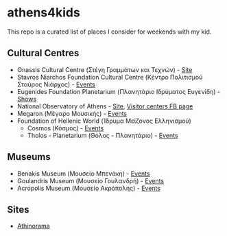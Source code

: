 # athens4kids

This repo is a curated list of places I consider for weekends with my kid.

## Cultural Centres

- Onassis Cultural Centre (Στέγη Γραμμάτων και Τεχνών) - [Site](http://www.sgt.gr/)
- Stavros Niarchos Foundation Cultural Centre (Κέντρο Πολιτισμού Σταύρος Νιάρχος) - [Events](https://www.snfcc.org/visitors-center/events/?lang=el)
- Eugenides Foundation Planetarium (Πλανητάριο Ιδρύματος Ευγενίδη) - [Shows](http://www.eugenfound.edu.gr/frontoffice/portal.asp?cpage=NODE&cnode=306)
- National Observatory of Athens - [Site](http://www.noa.gr/), [Visitor centers FB page](https://www.facebook.com/visitorcenters)
- Megaron (Μέγαρο Μουσικής) - [Events](http://www.megaron.gr/default.asp?pid=15&la=1)
- Foundation of Hellenic World (Ίδρυμα Μείζονος Ελληνισμού)
    - Cosmos (Κόσμος) - [Events](http://www.fhw.gr/cosmos/)
    - Tholos - Planetarium (Θόλος - Πλανητάριο) - [Events](http://www.tholos254.gr/gr/index.html)

## Museums

- Benakis Museum (Μουσείο Μπενάκη) - [Events](https://www.benaki.gr/index.php?option=com_events&view=search&Itemid=176&lang=el)
- Goulandris Museum (Μουσείο Γουλανδρή) - [Events](http://www.gnhm.gr/events-page/)
- Acropolis Museum (Μουσείο Ακρόπολης) - [Events](http://www.theacropolismuseum.gr/el/content/oikogeneiaka-programmata)

## Sites

- [Athinorama](http://www.athinorama.gr/child/)